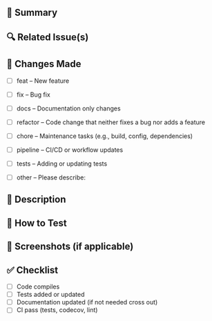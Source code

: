 
## 📌 Summary

<!-- A brief summary of the changes introduced in this PR -->

## 🔍 Related Issue(s)

<!-- Link to any related issues or tickets -->

## 🧪 Changes Made

- [ ] feat – New feature
- [ ] fix – Bug fix
- [ ] docs – Documentation only changes
- [ ] refactor – Code change that neither fixes a bug nor adds a feature
- [ ] chore – Maintenance tasks (e.g., build, config, dependencies)
- [ ] pipeline – CI/CD or workflow updates
- [ ] tests – Adding or updating tests
- [ ] other – Please describe:


## 📝 Description

<!-- Detailed description of what was changed and why -->

## 🧪 How to Test

<!-- Steps to test this PR locally -->

## 📸 Screenshots (if applicable)

<!-- Add screenshots or recordings (e.g. GIFs) to help reviewers -->

## ✅ Checklist
- [ ] Code compiles
- [ ] Tests added or updated
- [ ] Documentation updated (if not needed cross out)
- [ ] CI pass (tests, codecov, lint)

